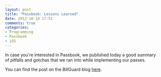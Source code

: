 ```yaml
---
layout: post
title: "Passbook: Lessons Learned"
date: 2012-10-10 17:51
comments: true
categories: 
- Programming
- Passbook
- iOS
---
```


In case you're interested in Passbook, we published today a good summary of pitfalls and gotchas that we ran into while implementing our passes.  

You can find the post on the BillGuard blog [here](https://www.billguard.com/blog/2012/10/coding-passbook-lessons-learned/).
